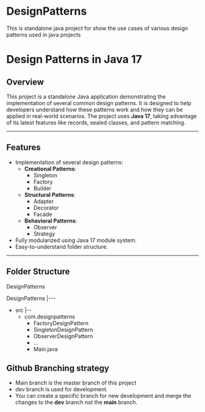 # DesignPatterns
This is standalone java project for show the use cases of various design patterns used in java projects

# Design Patterns in Java 17

## Overview

This project is a standalone Java application demonstrating the implementation of several common design patterns. It is designed to help developers understand how these patterns work and how they can be applied in real-world scenarios. The project uses **Java 17**, taking advantage of its latest features like records, sealed classes, and pattern matching.

---

## Features

- Implementation of several design patterns:
    - **Creational Patterns**:
        - Singleton
        - Factory
        - Builder
    - **Structural Patterns**:
        - Adapter
        - Decorator
        - Facade
    - **Behavioral Patterns**:
        - Observer
        - Strategy
- Fully modularized using Java 17 module system.
- Easy-to-understand folder structure.

---

## Folder Structure

DesignPatterns

DesignPatterns |---
  - src |--
    - com.designpatterns
      - FactoryDesignPattern
      - SingletonDesignPattern
      - ObserverDesignPattern
      - ...
      - Main.java
      

## Github Branching strategy

- Main branch is the master branch of this project
- dev branch is used for development.
- You can create a specific branch for new development and merge the 
changes to the **dev** branch not the **main** branch.